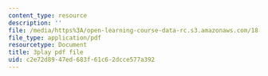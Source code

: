 ```yaml
---
content_type: resource
description: ''
file: /media/https%3A/open-learning-course-data-rc.s3.amazonaws.com/18-02sc-multivariable-calculus-fall-2010/c2e72d8947ed683f61c62dcce577a392_j9GZjr05Heg.pdf
file_type: application/pdf
resourcetype: Document
title: 3play pdf file
uid: c2e72d89-47ed-683f-61c6-2dcce577a392
---
```

